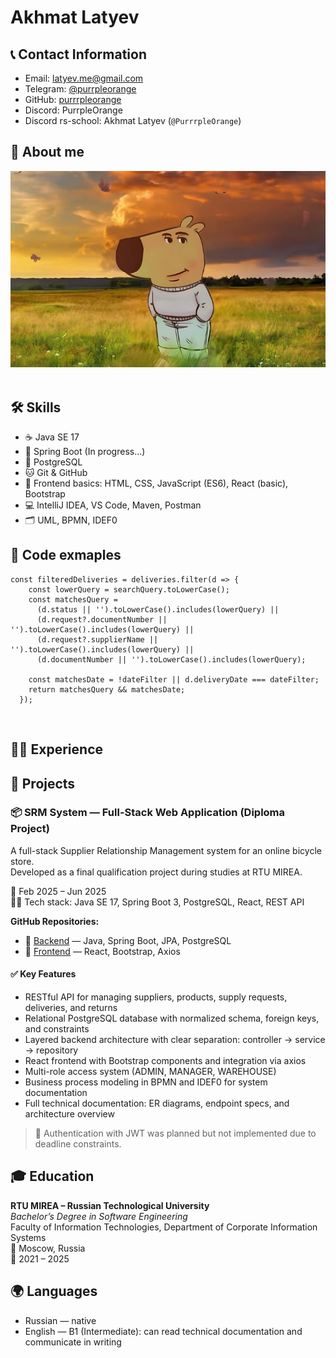 # Akhmat Latyev

## 📞 Contact Information
- Email: latyev.me@gmail.com  
- Telegram: [@purrpleorange](https://t.me/purrpleorange)
- GitHub: [purrrpleorange](https://github.com/purrrpleorange)
- Discord: PurrpleOrange
- Discord rs-school: Akhmat Latyev (`@PurrrpleOrange`)
&nbsp;
&nbsp;
## 👾 About me
![alt text](image-1.png)
&nbsp;
&nbsp;
## 🛠️ Skills
- ☕ Java SE 17
- 🌱 Spring Boot (In progress...)
- 🐘 PostgreSQL
- 🐱 Git & GitHub
- 🎨 Frontend basics: HTML, CSS, JavaScript (ES6), React (basic), Bootstrap
- 💻 IntelliJ IDEA, VS Code, Maven, Postman
- 🗂️ UML, BPMN, IDEF0
&nbsp;
&nbsp;
## 🧾 Code exmaples
```
const filteredDeliveries = deliveries.filter(d => {
    const lowerQuery = searchQuery.toLowerCase();
    const matchesQuery =
      (d.status || '').toLowerCase().includes(lowerQuery) ||
      (d.request?.documentNumber || '').toLowerCase().includes(lowerQuery) ||
      (d.request?.supplierName || '').toLowerCase().includes(lowerQuery) ||
      (d.documentNumber || '').toLowerCase().includes(lowerQuery);

    const matchesDate = !dateFilter || d.deliveryDate === dateFilter;
    return matchesQuery && matchesDate;
  });
  ```
&nbsp;
&nbsp;
## 🧑‍💼 Experience

## 📂 Projects

### 📦 SRM System — Full-Stack Web Application (Diploma Project) 

A full-stack Supplier Relationship Management system for an online bicycle store.  
Developed as a final qualification project during studies at RTU MIREA.

📅 Feb 2025 – Jun 2025  
🧑‍💻 Tech stack: Java SE 17, Spring Boot 3, PostgreSQL, React, REST API

**GitHub Repositories:**  
- 🔗 [Backend](https://github.com/PurrrpleOrange/srm-backend) — Java, Spring Boot, JPA, PostgreSQL  
- 🔗 [Frontend](https://github.com/PurrrpleOrange/srm-frontend) — React, Bootstrap, Axios

#### ✅ Key Features

- RESTful API for managing suppliers, products, supply requests, deliveries, and returns
- Relational PostgreSQL database with normalized schema, foreign keys, and constraints
- Layered backend architecture with clear separation: controller → service → repository
- React frontend with Bootstrap components and integration via axios
- Multi-role access system (ADMIN, MANAGER, WAREHOUSE)
- Business process modeling in BPMN and IDEF0 for system documentation
- Full technical documentation: ER diagrams, endpoint specs, and architecture overview

> 🔸 Authentication with JWT was planned but not implemented due to deadline constraints.
&nbsp;
&nbsp;
## 🎓 Education

**RTU MIREA – Russian Technological University**  
_Bachelor’s Degree in Software Engineering_  
Faculty of Information Technologies, Department of Corporate Information Systems  
📍 Moscow, Russia  
📅 2021 – 2025
&nbsp;
&nbsp;
## 🌍 Languages

- Russian — native  
- English — B1 (Intermediate): can read technical documentation and communicate in writing

